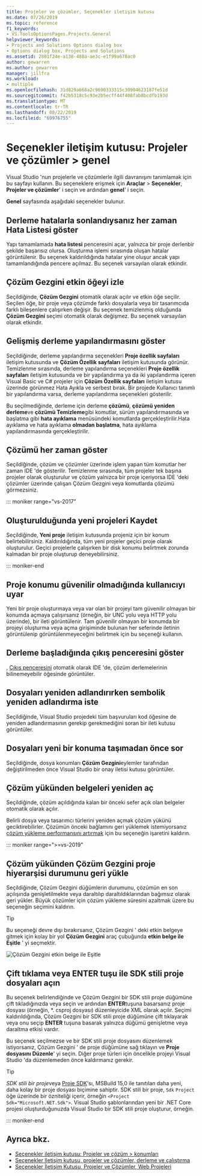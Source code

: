 ```yaml
---
title: Projeler ve çözümler, Seçenekler iletişim kutusu
ms.date: 07/26/2019
ms.topic: reference
f1_keywords:
- VS.ToolsOptionsPages.Projects.General
helpviewer_keywords:
- Projects and Solutions Options dialog box
- Options dialog box, Projects and Solutions
ms.assetid: 2801f24e-a138-488a-ae3c-e1f99a678ac0
author: gewarren
ms.author: gewarren
manager: jillfra
ms.workload:
- multiple
ms.openlocfilehash: 31d829a668a2c9690333315c30904623187fe51d
ms.sourcegitcommit: f42b5318c5c93e2b5ecff44f408fab8bcdfb193d
ms.translationtype: MT
ms.contentlocale: tr-TR
ms.lasthandoff: 08/22/2019
ms.locfileid: "69976755"
---
```

# <a name="options-dialog-box-projects-and-solutions--general"></a>Seçenekler iletişim kutusu: Projeler ve çözümler \> genel

Visual Studio 'nun projelerle ve çözümlerle ilgili davranışını tanımlamak için bu sayfayı kullanın. Bu seçeneklere erişmek için **Araçlar** > **Seçenekler**, **Projeler ve çözümler**' i seçin ve ardından **genel**' i seçin.

**Genel** sayfasında aşağıdaki seçenekler bulunur.

## <a name="always-show-error-list-if-build-finishes-with-errors"></a>Derleme hatalarla sonlandıysanız her zaman Hata Listesi göster

Yapı tamamlamada **hata listesi** penceresini açar, yalnızca bir proje derlenbir şekilde başarısız olursa. Oluşturma işlemi sırasında oluşan hatalar görüntülenir. Bu seçenek kaldırıldığında hatalar yine oluşur ancak yapı tamamlandığında pencere açılmaz. Bu seçenek varsayılan olarak etkindir.

## <a name="track-active-item-in-solution-explorer"></a>Çözüm Gezgini etkin öğeyi izle

Seçildiğinde, **Çözüm Gezgini** otomatik olarak açılır ve etkin öğe seçilir. Seçilen öğe, bir proje veya çözümde farklı dosyalarla veya bir tasarımcıda farklı bileşenlere çalışırken değişir. Bu seçenek temizlenmiş olduğunda **Çözüm Gezgini** seçimi otomatik olarak değişmez. Bu seçenek varsayılan olarak etkindir.

## <a name="show-advanced-build-configurations"></a>Gelişmiş derleme yapılandırmasını göster

Seçildiğinde, derleme yapılandırma seçenekleri **Proje özellik sayfaları** iletişim kutusunda ve **Çözüm Özellik sayfaları** iletişim kutusunda görünür. Temizlenme sırasında, derleme yapılandırma seçenekleri **Proje özellik sayfaları** iletişim kutusunda ve bir yapılandırma ya da iki yapılandırma içeren Visual Basic ve C# projeler için **Çözüm Özellik sayfaları** iletişim kutusu üzerinde görünmez Hata Ayıkla ve serbest bırak. Bir projede Kullanıcı tanımlı bir yapılandırma varsa, derleme yapılandırma seçenekleri gösterilir.

Bu seçilmediğinde, derleme için derleme **çözümü**, **çözümü yeniden derleme**ve **çözümü Temizleme**gibi komutlar, sürüm yapılandırmasında ve başlatma gibi **hata ayıklama** menüsündeki komutlarda gerçekleştirilir.Hata ayıklama ve hata ayıklama **olmadan başlatma**, hata ayıklama yapılandırmasında gerçekleştirilir.

## <a name="always-show-solution"></a>Çözümü her zaman göster

Seçildiğinde, çözüm ve çözümler üzerinde işlem yapan tüm komutlar her zaman IDE 'de gösterilir. Temizlenme sırasında, tüm projeler tek başına projeler olarak oluşturulur ve çözüm yalnızca bir proje içeriyorsa IDE 'deki çözümler üzerinde çalışan Çözüm Gezgini veya komutlarda çözümü görmezsiniz.

::: moniker range="vs-2017"

## <a name="save-new-projects-when-created"></a>Oluşturulduğunda yeni projeleri Kaydet

Seçildiğinde, **Yeni proje** iletişim kutusunda projeniz için bir konum belirtebilirsiniz. Kaldırıldığında, tüm yeni projeler geçici proje olarak oluşturulur. Geçici projelerle çalışırken bir disk konumu belirtmek zorunda kalmadan bir proje oluşturup deneyebilirsiniz.

::: moniker-end

## <a name="warn-user-when-the-project-location-is-not-trusted"></a>Proje konumu güvenilir olmadığında kullanıcıyı uyar

Yeni bir proje oluşturmaya veya var olan bir projeyi tam güvenilir olmayan bir konumda açmaya çalışırsanız (örneğin, bir UNC yolu veya HTTP yolu üzerinde), bir ileti görüntülenir. Tam güvenilir olmayan bir konumda bir projeyi oluşturma veya açma girişiminde bulunan her seferinde iletinin görüntülenip görüntülenmeyeceğini belirtmek için bu seçeneği kullanın.

## <a name="show-output-window-when-build-starts"></a>Derleme başladığında çıkış penceresini göster

, [Çıkış penceresini](../../ide/reference/output-window.md) otomatik olarak IDE 'de, çözüm derlemelerinin bilinemeyebilir öğesinde görüntüler.

## <a name="prompt-for-symbolic-renaming-when-renaming-files"></a>Dosyaları yeniden adlandırırken sembolik yeniden adlandırma iste

Seçildiğinde, Visual Studio projedeki tüm başvuruları kod öğesine de yeniden adlandırmasının gerekip gerekmediğini soran bir ileti kutusu görüntüler.

## <a name="prompt-before-moving-files-to-a-new-location"></a>Dosyaları yeni bir konuma taşımadan önce sor

Seçildiğinde, dosya konumları **Çözüm Gezgini**eylemler tarafından değiştirilmeden önce Visual Studio bir onay iletisi kutusu görüntüler.

## <a name="reopen-documents-on-solution-load"></a>Çözüm yükünden belgeleri yeniden aç

Seçildiğinde, çözüm açıldığında kalan bir önceki sefer açık olan belgeler otomatik olarak açılır.

Belirli dosya veya tasarımcı türlerini yeniden açmak çözüm yükünü geciktirebilirler. Çözümün önceki bağlamını geri yüklemek istemiyorsanız [çözüm yükleme performansını artırmak](../../ide/visual-studio-performance-tips-and-tricks.md#disable-automatic-file-restore) için bu seçeneğin işaretini kaldırın.

::: moniker range=">=vs-2019"

## <a name="restore-solution-explorer-project-hierarchy-state-on-solution-load"></a>Çözüm yükünden Çözüm Gezgini proje hiyerarşisi durumunu geri yükle

Seçildiğinde, Çözüm Gezgini düğümlerin durumunu, çözümün en son açılışında genişletilmekte veya daraltılıp daraltıldıklarından bağımsız olarak geri yükler. Büyük çözümler için çözüm yükleme süresini azaltmak üzere bu seçeneğin seçimini kaldırın.

> [!TIP]
> Bu seçeneği devre dışı bırakırsanız, Çözüm Gezgini ' deki etkin belgeye gitmek için kolay bir yol **Çözüm Gezgini** araç çubuğunda **etkin belge ile Eşitle** ' yi seçmektir.
>
> ![Çözüm Gezgini etkin belge ile Eşitle](media/sync-active-document.png)

## <a name="open-sdk-style-project-files-with-double-click-or-the-enter-key"></a>Çift tıklama veya ENTER tuşu ile SDK stili proje dosyaları açın

Bu seçenek belirlendiğinde ve Çözüm Gezgini bir SDK stili proje düğümüne çift tıkladığınızda veya seçin ve ardından **ENTER**tuşuna basarsanız proje dosyası (örneğin, \*. csproj dosyası) düzenleyicide XML olarak açılır. Seçimi kaldırıldığında, Çözüm Gezgini bir SDK stili proje düğümüne çift tıklayarak veya onu seçip **ENTER** tuşuna basarak yalnızca düğümü genişletme veya daraltma etkisi vardır.

Bu seçenek seçilmezse ve bir SDK stili proje dosyasını düzenlemek istiyorsanız, Çözüm Gezgini ' de proje düğümüne sağ tıklayın ve **Proje dosyasını Düzenle**' yi seçin. Diğer proje türleri için öncelikle projeyi Visual Studio 'da düzenlemeden önce kaldırmanız gerekir.

> [!TIP]
> *SDK stili bir proje*veya [Proje SDK](../../msbuild/how-to-use-project-sdk.md)'sı, MSBuild 15,0 ile tanıtılan daha yeni, daha kolay bir proje dosyası biçimine sahiptir. SDK stili bir proje, `Sdk` `Project` öğe üzerinde bir özniteliği içerir, örneğin `<Project Sdk="Microsoft.NET.Sdk">`. Visual Studio şablonlarından yeni bir .NET Core projesi oluşturduğunuzda Visual Studio bir SDK stili proje oluşturur, örneğin.

::: moniker-end

## <a name="see-also"></a>Ayrıca bkz.

- [Seçenekler iletişim kutusu: Projeler ve çözüm \> konumları](projects-solutions-locations-options.md)
- [Seçenekler Iletişim kutusu, projeler ve çözümler, derleme ve çalıştırma](../../ide/reference/options-dialog-box-projects-and-solutions-build-and-run.md)
- [Seçenekler İletişim Kutusu, Projeler ve Çözümler, Web Projeleri](../../ide/reference/options-dialog-box-projects-and-solutions-web-projects.md)
